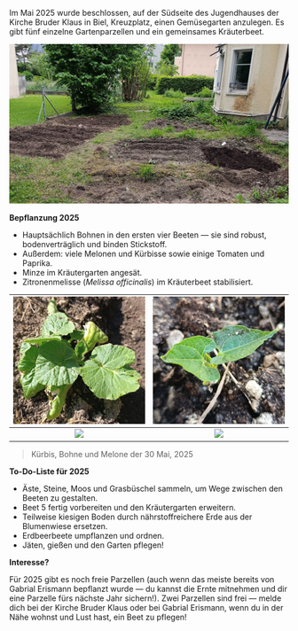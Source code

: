 Im Mai 2025 wurde beschlossen, auf der Südseite des Jugendhauses der Kirche Bruder Klaus in Biel, Kreuzplatz, einen Gemüsegarten anzulegen. Es gibt fünf einzelne Gartenparzellen und ein gemeinsames Kräuterbeet.

![just_planted.jpg](../assets/just_planted.jpg)

__Bepflanzung 2025__

- Hauptsächlich Bohnen in den ersten vier Beeten — sie sind robust, bodenverträglich und binden Stickstoff.
- Außerdem: viele Melonen und Kürbisse sowie einige Tomaten und Paprika.
- Minze im Kräutergarten angesät.
- Zitronenmelisse (*Melissa officinalis*) im Kräuterbeet stabilisiert.

| ![](../assets/squash_start.png) | ![](../assets/bean_start.png) |
|:-------------------------------:|:-----------------------------:|
|   ![](../assets/melon_ss.png)   |   ![](../assets/row_ss.png)   |

> Kürbis, Bohne und Melone der 30 Mai, 2025

__To-Do-Liste für 2025__

- Äste, Steine, Moos und Grasbüschel sammeln, um Wege zwischen den Beeten zu gestalten.
- Beet 5 fertig vorbereiten und den Kräutergarten erweitern.
- Teilweise kiesigen Boden durch nährstoffreichere Erde aus der Blumenwiese ersetzen.
- Erdbeerbeete umpflanzen und ordnen.
- Jäten, gießen und den Garten pflegen!

__Interesse?__

Für 2025 gibt es noch freie Parzellen (auch wenn das meiste bereits von Gabrial Erismann bepflanzt wurde — du kannst die Ernte mitnehmen und dir eine Parzelle fürs nächste Jahr sichern!). Zwei Parzellen sind frei — melde dich bei der Kirche Bruder Klaus oder bei Gabrial Erismann, wenn du in der Nähe wohnst und Lust hast, ein Beet zu pflegen!
